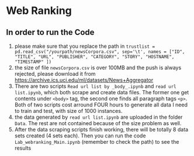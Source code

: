 # Web Ranking
## In order to run the Code
1. please make sure that you replace the path in `trustlist = pd.read_csv("/yourpath/newsCorpora.csv", sep='\t', names = ["ID", "TITLE", "URL", "PUBLISHER", "CATEGORY", "STORY", "HOSTNAME", "TIMESTAMP" ])`
2. the size of file `newsCorpora.csv` is over 100MB and the push is always rejected, please download it from https://archive.ics.uci.edu/ml/datasets/News+Aggregator
3. There are two scripts `Read url list by _body_.ipynb` and `read url list.ipynb`, which both scrape and create data files. The former one get contents under `<body>` tag, the second one finds all paragraph tags `<p>`. Both of two scripts cost arround FOUR hours to generate all data I need to train and test, with size of 1000 instances.
4. the data generated by `read url list.ipynb` are uploaded in the folder `Data`. The rest are not contained because of the size problem as well.
5. After the data scraping scripts finish working, there will be totally 8 data sets created (4 sets each). Then you can run the code `Lab_webranking_Main.ipynb` (remember to check the path) to see the results


